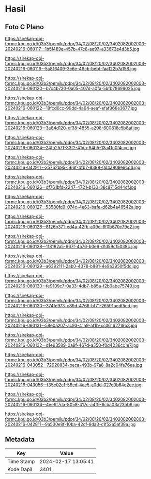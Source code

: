 # Hasil

## Foto C Plano

https://sirekap-obj-formc.kpu.go.id/03b3/pemilu/pdpr/34/02/08/20/02/3402082002003-20240216-060117--1b5f489e-457b-47c8-ae97-a33673e4d3b5.jpg

https://sirekap-obj-formc.kpu.go.id/03b3/pemilu/pdpr/34/02/08/20/02/3402082002003-20240216-060119--5a816409-3c6e-46cb-bebf-faa122b7a158.jpg

https://sirekap-obj-formc.kpu.go.id/03b3/pemilu/pdpr/34/02/08/20/02/3402082002003-20240216-060120--b7c4b720-0a05-407d-a0fa-5bfb78696025.jpg

https://sirekap-obj-formc.kpu.go.id/03b3/pemilu/pdpr/34/02/08/20/02/3402082002003-20240216-060122--18fcd0cc-99dd-4a64-aeaf-efaf368e3677.jpg

https://sirekap-obj-formc.kpu.go.id/03b3/pemilu/pdpr/34/02/08/20/02/3402082002003-20240216-060123--3a84d120-ef38-4855-a298-600818e5b8af.jpg

https://sirekap-obj-formc.kpu.go.id/03b3/pemilu/pdpr/34/02/08/20/02/3402082002003-20240216-060124--24fa2571-33f2-41da-94b5-13a41c0f4ccc.jpg

https://sirekap-obj-formc.kpu.go.id/03b3/pemilu/pdpr/34/02/08/20/02/3402082002003-20240216-042911--35752b95-566f-4fb7-8388-0d4a809e9cc4.jpg

https://sirekap-obj-formc.kpu.go.id/03b3/pemilu/pdpr/34/02/08/20/02/3402082002003-20240216-060126--df761bfd-2247-4721-b130-38c8715d44cf.jpg

https://sirekap-obj-formc.kpu.go.id/03b3/pemilu/pdpr/34/02/08/20/02/3402082002003-20240216-060127--53580fd9-074c-4e63-bafe-d62b4a46542a.jpg

https://sirekap-obj-formc.kpu.go.id/03b3/pemilu/pdpr/34/02/08/20/02/3402082002003-20240216-060128--8126b371-ed4a-42fb-a09d-6f0b670c79e2.jpg

https://sirekap-obj-formc.kpu.go.id/03b3/pemilu/pdpr/34/02/08/20/02/3402082002003-20240216-060128--118182a5-667f-4a76-b0e6-d1d59cf5038c.jpg

https://sirekap-obj-formc.kpu.go.id/03b3/pemilu/pdpr/34/02/08/20/02/3402082002003-20240216-060129--a6392111-2ab0-4378-b881-4e9a3950f5dc.jpg

https://sirekap-obj-formc.kpu.go.id/03b3/pemilu/pdpr/34/02/08/20/02/3402082002003-20240216-060130--fe9109c7-0a33-4db7-b85a-f2b0abe75749.jpg

https://sirekap-obj-formc.kpu.go.id/03b3/pemilu/pdpr/34/02/08/20/02/3402082002003-20240216-060130--374fe973-c89d-4768-bf71-26591bedf5cd.jpg

https://sirekap-obj-formc.kpu.go.id/03b3/pemilu/pdpr/34/02/08/20/02/3402082002003-20240216-060131--58e0a207-ac93-41a9-af1b-cc06162719b3.jpg

https://sirekap-obj-formc.kpu.go.id/03b3/pemilu/pdpr/34/02/08/20/02/3402082002003-20240216-060132--d1e93589-0a9f-467d-a350-f0d4236cc1e7.jpg

https://sirekap-obj-formc.kpu.go.id/03b3/pemilu/pdpr/34/02/08/20/02/3402082002003-20240216-043052--72920834-beca-493b-97a8-8a2c04fa76ea.jpg

https://sirekap-obj-formc.kpu.go.id/03b3/pemilu/pdpr/34/02/08/20/02/3402082002003-20240216-043056--f35c02c1-58ed-4ae5-a0dd-027c0b64e2ee.jpg

https://sirekap-obj-formc.kpu.go.id/03b3/pemilu/pdpr/34/02/08/20/02/3402082002003-20240216-060134--4ee9f7da-8058-417c-a4f9-6cba03a23bb9.jpg

https://sirekap-obj-formc.kpu.go.id/03b3/pemilu/pdpr/34/02/08/20/02/3402082002003-20240216-042811--9a530e8f-10ba-42cf-8da3-c1f52a5af38a.jpg


## Metadata

| Key        | Value               |
| ---------- | ------------------- |
| Time Stamp | 2024-02-17 13:05:41 |
| Kode Dapil | 3401                |



